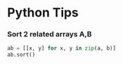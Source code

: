 # Python Tips
### Sort 2 related arrays A,B
```python
ab = [[x, y] for x, y in zip(a, b)]
ab.sort()
```
